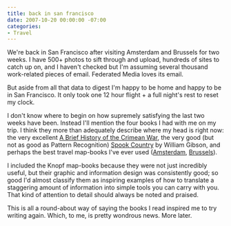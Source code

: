 ```yaml
---
title: back in san francisco
date: 2007-10-20 00:00:00 -07:00
categories:
- Travel
---
```


<p>We're back in San Francisco after visiting Amsterdam and Brussels for two weeks. I have 500+ photos to sift through and upload, hundreds of sites to catch up on, and I haven't checked but I'm assuming several thousand work-related pieces of email. Federated Media loves its email.</p>

<p>But aside from all that data to digest I'm happy to be home and happy to be in San Francisco. It only took one 12 hour flight + a full night's rest to reset my clock. </p>

<p>I don't know where to begin on how supremely satisfying the last two weeks have been. Instead I'll mention the four books I had with me on my trip. I think they more than adequately describe where my head is right now: the very excellent <a href="http://www.amazon.com/Brief-History-Crimean-War-Unnecessary/dp/0786718307/nutshell-20" title="Thanks Errol Morris">A Brief History of the Crimean War</a>, the very good (but not as good as Pattern Recognition) <a href="http://www.amazon.com/Spook-Country-William-Gibson/dp/0399154302/nutshell-20">Spook Country</a> by William Gibson, and perhaps the best travel map-books I've ever used (<a href="http://www.amazon.com/Knopf-CityMap-Guide-Amsterdam-Citymap/dp/0375709835/nutshell-20">Amsterdam</a>, <a href="http://www.amazon.com/Knopf-MapGuide-Brussels-Mapguides/dp/0375710892/nutshell-20">Brussels</a>). </p>

<p>I included the Knopf map-books because they were not just incredibly useful, but their graphic and information design was consistently good; so good I'd almost classify them as inspiring examples of how to translate a staggering amount of information into simple tools you can carry with you. That kind of attention to detail should always be noted and praised.</p>

<p>This is all a round-about way of saying the books I read inspired me to try writing again. Which, to me, is pretty wondrous news. More later.</p>
